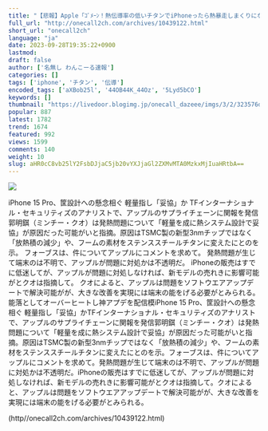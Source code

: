 ```yaml
---
title: "【悲報】Apple「ｺﾞﾒｰﾝ！熱伝導率の低いチタンでiPhoneったら熱暴走しまくりになっったｗ」ﾄﾞﾝｯ "
full_url: "http://onecall2ch.com/archives/10439122.html"
short_url: "onecall2ch"
language: "ja"
date: 2023-09-28T19:35:22+0900
lastmod: 
draft: false
author: ['名無し わんこーる速報']
categories: []
tags: ['iphone', 'チタン', '伝導']
encoded_tags: ['aXBob25l', '44OB44K_44Oz', '5Lyd5bCO']
keywords: []
thumbnail: "https://livedoor.blogimg.jp/onecall_dazeee/imgs/3/2/323576d6-s.jpg"
popular: 887
latest: 1782
trend: 1674
featured: 992
views: 1599
comments: 140
weight: 10
slug: aHR0cC8vb25lY2FsbDJjaC5jb20vYXJjaGl2ZXMvMTA0MzkxMjIuaHRtbA==
---
```


![](https://livedoor.blogimg.jp/onecall_dazeee/imgs/3/2/323576d6-s.jpg)

 iPhone 15 Pro、筐設計への懸念相ぐ 軽量指し「妥協」か TFインターナショナル・セキュリティズのアナリストで、アップルのサプライチェーンに関報を発信郭明錤（ミンチー・クオ）は発熱問題について「軽量を成に熱システム設計で妥協」が原因だった可能がいと指摘。原因はTSMC製の新型3nmチップではなく「放熱積の減少」や、フームの素材をステンススチールチタンに変えたにとのを示。 フォーブスは、件についてアップルにコメントを求めて。 発熱問題が生じて端末のは不明で、アップルが問題に対処かは不透明だ。 iPhoneの販売はすでに低迷してが、アップルが問題に対処しなければ、新モデルの売れきに影響可能がとクオは指摘して。 クオによると、アップルは問題をソフトウエアアップデートで解決可能がが、大きな改善を実現には端末の能をげる必要がとみられる。 能落としてオーバーヒートし神アプデを配信模iPhone 15 Pro、筐設計への懸念相ぐ 軽量指し「妥協」かTFインターナショナル・セキュリティズのアナリストで、アップルのサプライチェーンに関報を発信郭明錤（ミンチー・クオ）は発熱問題について「軽量を成に熱システム設計で妥協」が原因だった可能がいと指摘。原因はTSMC製の新型3nmチップではなく「放熱積の減少」や、フームの素材をステンススチールチタンに変えたにとのを示。フォーブスは、件についてアップルにコメントを求めて。発熱問題が生じて端末のは不明で、アップルが問題に対処かは不透明だ。iPhoneの販売はすでに低迷してが、アップルが問題に対処しなければ、新モデルの売れきに影響可能がとクオは指摘して。クオによると、アップルは問題をソフトウエアアップデートで解決可能がが、大きな改善を実現には端末の能をげる必要がとみられる。

(http//onecall2ch.com/archives/10439122.html)
